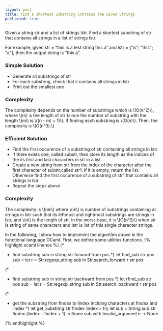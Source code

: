```yaml
---
layout: post
title: Find a Shortest Substring Contains the Given Strings
published: true
---
```


Given a string str and a list of strings lstr. Find a shortest substring of str that 
contains all strings in a list of strings lstr. 

For example, given str = “this is a test string this a” and lstr = [“is”; "this"; "a"], then the output string is “this a”.

### Simple Solution

- Generate all substrings of str
- For each substring, check that it contains all strings in lstr
- Print out the smallest one

### Complexity

The complexity depends on the number of substrings which is \\(O(n^2)\\), where \\(n\\) is the length of str (since the number of substring with the length \\(m\\) is \\((n - m) + 1)\\). If finding each substring is \\(O(n)\\). Then, the complexity is \\(O(n^3).\\) 

### Efficient Solution

- Find the first occurence of a substring of str containing all strings in lstr
- If there exists one, called substr, then store its length as the indices of the its first and last characters in str in a list. 
- Create a new string from str from the index of the character after the first character of substr,called str1. If it is empty, return the list. Otherwise find the first occurence of a substring of str1 that contains all strings in lstr
- Repeat the steps above

### Complexity

The complexity is \\(nm\\) where \\(m\\) is number of substrings containing all strings in lstr such that its leftmost and rightmost substrings are strings in lstr, and \\(n\\) is the length of str. In the worst-case, it is \\(O(n^2)\\) when str is string of same characters and lstr is list of this single character strings. 

In the following, I show how to implement the algorithm above in the functional language OCaml. First, we define some utilities functions. 
{% highlight ocaml linenos %}
(* 
 * find substring sub in string str forward from pos 
 *)
let find_sub str pos sub = 
  let r = Str.regexp_string sub in
  Str.search_forward r str pos 

(* 
 * find substring sub in string str backward from pos 
 *)
let rfind_sub str pos sub = 
  let r = Str.regexp_string sub in
  Str.search_backward r str pos 

(*
 * get the substring from findex to lindex inclding characters at findex and lindex
 *)
let get_substring str findex lindex = 
  try 
    let sub = String.sub str findex (lindex - findex + 1) in
    Some sub
  with 
    Invalid_argument e -> None

{% endhighlight %}

